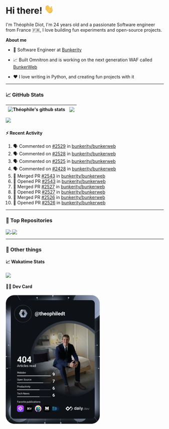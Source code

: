# Hi there! <img src="./wave.gif" width="30px" height="30px" />

I'm Théophile Diot, I'm 24 years old and a passionate Software engineer from France 🇫🇷, I love building fun experiments and open-source projects.

**About me**

- 💼 Software Engineer at [Bunkerity](https://www.bunkerity.com/)

- 📈 Built Omnitron and is working on the next generation WAF called [BunkerWeb](https://www.bunkerweb.io)

- ❤️ I love writing in Python, and creating fun projects with it

---

### 📈 GitHub Stats

| <img align="center" src="https://github-readme-stats.vercel.app/api?username=TheophileDiot&show_icons=true&include_all_commits=true&theme=algolia&hide_border=true&rank_icon=github" alt="Théophile's github stats" /> | <img align="center" src="https://github-readme-stats.vercel.app/api/top-langs/?username=TheophileDiot&layout=compact&theme=algolia&hide_border=true" /> |
| ---------------------------------------------------------------------------------------------------------------------------------------------------------------------------------------------------------------------- | ------------------------------------------------------------------------------------------------------------------------------------------------------- |

![](https://github-readme-activity-graph.vercel.app/graph?username=TheophileDiot&theme=tokyo-night)

#### :zap: Recent Activity

<!--START_SECTION:activity-->
1. 🗣 Commented on [#2529](https://github.com/bunkerity/bunkerweb/issues/2529#issuecomment-3133095678) in [bunkerity/bunkerweb](https://github.com/bunkerity/bunkerweb)
2. 🗣 Commented on [#2528](https://github.com/bunkerity/bunkerweb/issues/2528#issuecomment-3133091771) in [bunkerity/bunkerweb](https://github.com/bunkerity/bunkerweb)
3. 🗣 Commented on [#2525](https://github.com/bunkerity/bunkerweb/issues/2525#issuecomment-3132971945) in [bunkerity/bunkerweb](https://github.com/bunkerity/bunkerweb)
4. 🗣 Commented on [#2428](https://github.com/bunkerity/bunkerweb/issues/2428#issuecomment-3132957888) in [bunkerity/bunkerweb](https://github.com/bunkerity/bunkerweb)
5. 🎉 Merged PR [#2543](https://github.com/bunkerity/bunkerweb/pull/2543) in [bunkerity/bunkerweb](https://github.com/bunkerity/bunkerweb)
6. 💪 Opened PR [#2543](https://github.com/bunkerity/bunkerweb/pull/2543) in [bunkerity/bunkerweb](https://github.com/bunkerity/bunkerweb)
7. 🎉 Merged PR [#2527](https://github.com/bunkerity/bunkerweb/pull/2527) in [bunkerity/bunkerweb](https://github.com/bunkerity/bunkerweb)
8. 💪 Opened PR [#2527](https://github.com/bunkerity/bunkerweb/pull/2527) in [bunkerity/bunkerweb](https://github.com/bunkerity/bunkerweb)
9. 🎉 Merged PR [#2526](https://github.com/bunkerity/bunkerweb/pull/2526) in [bunkerity/bunkerweb](https://github.com/bunkerity/bunkerweb)
10. 💪 Opened PR [#2526](https://github.com/bunkerity/bunkerweb/pull/2526) in [bunkerity/bunkerweb](https://github.com/bunkerity/bunkerweb)
<!--END_SECTION:activity-->

---

### 🔧 Top Repositories

<a href="https://github.com/bunkerity/bunkerweb">
  <img align="center" src="https://github-readme-stats.vercel.app/api/pin/?username=Bunkerity&repo=bunkerweb&theme=algolia" />
</a>
<a href="https://github.com/TheophileDiot/Omnitron">
  <img align="center" src="https://github-readme-stats.vercel.app/api/pin/?username=TheophileDiot&repo=Omnitron&theme=algolia" />
</a>

---

### 🎉 Other things

#### 📈 Wakatime Stats

<a href="https://wakatime.com/@theophile_bunkerity">
  <img align="center" src="https://github-readme-stats.vercel.app/api/wakatime?username=3aa5ce41-c253-43d9-8441-a721e446a45f&layout=compact&theme=algolia" />
</a>

#### 👨‍💻 Dev Card

<a href="https://app.daily.dev/TheophileDt">
  <img src="./devcard.svg" width="300" alt="Théophile Diot's Dev Card"/>
</a>
